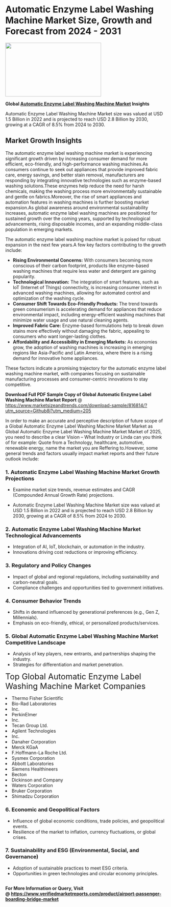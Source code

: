 <H1>Automatic Enzyme Label Washing Machine Market Size, Growth and Forecast from 2024 - 2031</H1><img class="aligncenter size-medium wp-image-584254" src="https://thirdeyenews.in/wp-content/uploads/2024/09/Global-Market-Research-300x168.jpeg" alt="" width="300" height="168" /><p><strong>Global&nbsp;<a href="https://www.marketsizeandtrends.com/download-sample/816814/?utm_source=Github8j?utm_medium=205">Automatic Enzyme Label Washing Machine Market</a> Insights</strong></p><p>Automatic Enzyme Label Washing Machine Market size was valued at USD 1.5 Billion in 2022 and is projected to reach USD 2.8 Billion by 2030, growing at a CAGR of 8.5% from 2024 to 2030.</p><p><h2>Market Growth Insights</h2> <p>The automatic enzyme label washing machine market is experiencing significant growth driven by increasing consumer demand for more efficient, eco-friendly, and high-performance washing machines.As consumers continue to seek out appliances that provide improved fabric care, energy savings, and better stain removal, manufacturers are responding by integrating innovative technologies such as enzyme-based washing solutions.These enzymes help reduce the need for harsh chemicals, making the washing process more environmentally sustainable and gentle on fabrics.Moreover, the rise of smart appliances and automation features in washing machines is further boosting market expansion.As global awareness around environmental sustainability increases, automatic enzyme label washing machines are positioned for sustained growth over the coming years, supported by technological advancements, rising disposable incomes, and an expanding middle-class population in emerging markets.</p> <p>The automatic enzyme label washing machine market is poised for robust expansion in the next few years.A few key factors contributing to the growth include:</p> <ul> <li><strong>Rising Environmental Concerns:</strong> With consumers becoming more conscious of their carbon footprint, products like enzyme-based washing machines that require less water and detergent are gaining popularity.</li> <li><strong>Technological Innovation:</strong> The integration of smart features, such as IoT (Internet of Things) connectivity, is increasing consumer interest in advanced washing machines, allowing for automated control and optimization of the washing cycle.</li> <li><strong>Consumer Shift Towards Eco-Friendly Products:</strong> The trend towards green consumerism is accelerating demand for appliances that reduce environmental impact, including energy-efficient washing machines that minimize water usage and use natural cleaning agents.</li> <li><strong>Improved Fabric Care:</strong> Enzyme-based formulations help to break down stains more effectively without damaging the fabric, appealing to consumers who want longer-lasting clothes.</li> <li><strong>Affordability and Accessibility in Emerging Markets:</strong> As economies grow, the adoption of washing machines is increasing in emerging regions like Asia-Pacific and Latin America, where there is a rising demand for innovative home appliances.</li> </ul> <p>These factors indicate a promising trajectory for the automatic enzyme label washing machine market, with companies focusing on sustainable manufacturing processes and consumer-centric innovations to stay competitive.</p> <p><span class=""><strong>Download Full PDF Sample Copy of Global Automatic Enzyme Label Washing Machine Market Report</strong> @ <a href="https://www.marketsizeandtrends.com/download-sample/816814/?utm_source=Github8j?utm_medium=205" target="_blank">https://www.marketsizeandtrends.com/download-sample/816814/?utm_source=Github8j?utm_medium=205</a></span></p><p>In order to make an accurate and perceptive description of future scope of a Global&nbsp;Automatic Enzyme Label Washing Machine Market Market as Global&nbsp;Automatic Enzyme Label Washing Machine Market Market of 2025, you need to describe a clear Vision &ndash; What Industry or Linda can you think of for example: Quote from a Technology, healthcare, automotive, renewable energy, name the market you are Reffering to.However, some general trends and factors usually impact market reports and their future outlook include:</p><h3>1.&nbsp;<strong>Automatic Enzyme Label Washing Machine Market Growth Projections</strong></h3><ul><li>Examine market size trends, revenue estimates and CAGR (Compounded Annual Growth Rate) projections.</li><li><p>Automatic Enzyme Label Washing Machine Market size was valued at USD 1.5 Billion in 2022 and is projected to reach USD 2.8 Billion by 2030, growing at a CAGR of 8.5% from 2024 to 2030.</p></li></ul><h3>2.&nbsp;<strong>Automatic Enzyme Label Washing Machine Market Technological Advancements</strong></h3><ul><li>Integration of AI, IoT, blockchain, or automation in the industry.</li><li>Innovations driving cost reductions or improving efficiency.</li></ul><h3>3.&nbsp;<strong>Regulatory and Policy Changes</strong></h3><ul><li>Impact of global and regional regulations, including sustainability and carbon-neutral goals.</li><li>Compliance challenges and opportunities tied to government initiatives.</li></ul><h3>4.&nbsp;<strong>Consumer Behavior Trends</strong></h3><ul><li>Shifts in demand influenced by generational preferences (e.g., Gen Z, Millennials).</li><li>Emphasis on eco-friendly, ethical, or personalized products/services.</li></ul><h3>5.&nbsp;<strong>Global Automatic Enzyme Label Washing Machine Market Competitive Landscape</strong></h3><ul><li>Analysis of key players, new entrants, and partnerships shaping the industry.</li><li>Strategies for differentiation and market penetration.</li></ul><p data-pm-slice="1 1 []"><span style="color: inherit; font-family: inherit; font-size: 25px;">Top Global Automatic Enzyme Label Washing Machine Market Companies</span></p><div class="" data-test-id=""><p><li>Thermo Fisher Scientific</li><li> Bio-Rad Laboratories</li><li> Inc.</li><li> PerkinElmer</li><li> Inc.</li><li> Tecan Group Ltd.</li><li> Agilent Technologies</li><li> Inc.</li><li> Danaher Corporation</li><li> Merck KGaA</li><li> F.Hoffmann-La Roche Ltd.</li><li> Sysmex Corporation</li><li> Abbott Laboratories</li><li> Siemens Healthineers</li><li> Becton</li><li> Dickinson and Company</li><li> Waters Corporation</li><li> Bruker Corporation</li><li> Shimadzu Corporation</li></p></div><h3>6.&nbsp;<strong>Economic and Geopolitical Factors</strong></h3><ul><li>Influence of global economic conditions, trade policies, and geopolitical events.</li><li>Resilience of the market to inflation, currency fluctuations, or global crises.</li></ul><h3>7.&nbsp;<strong>Sustainability and ESG (Environmental, Social, and Governance)</strong></h3><ul><li>Adoption of sustainable practices to meet ESG criteria.</li><li>Opportunities in green technologies and circular economy principles.</li></ul><h2><strong style="font-size: 14px;">For More Information or Query, Visit @&nbsp;</strong><a style="background-color: #ffffff; font-size: 14px;" href="https://www.marketsizeandtrends.com/report/automatic-enzyme-label-washing-machine-market/" target="_blank">https://www.verifiedmarketreports.com/product/airport-passenger-boarding-bridge-market</a></h2>